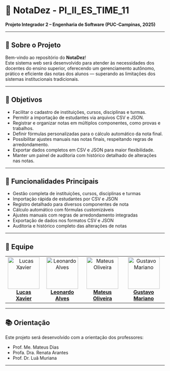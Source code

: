 # 🌟 **NotaDez - PI_II_ES_TIME_11**

**Projeto Integrador 2 – Engenharia de Software (PUC-Campinas, 2025)**

---

## 🏢 **Sobre o Projeto**

Bem-vindo ao repositório do **NotaDez**!  
Este sistema web será desenvolvido para atender às necessidades dos docentes do ensino superior, oferecendo um gerenciamento autônomo, prático e eficiente das notas dos alunos — superando as limitações dos sistemas institucionais tradicionais.

---

## 🎯 **Objetivos**

- Facilitar o cadastro de instituições, cursos, disciplinas e turmas.  
- Permitir a importação de estudantes via arquivos CSV e JSON.  
- Registrar e organizar notas em múltiplos componentes, como provas e trabalhos.  
- Definir fórmulas personalizadas para o cálculo automático da nota final.  
- Possibilitar ajustes manuais nas notas finais, respeitando regras de arredondamento.  
- Exportar dados completos em CSV e JSON para maior flexibilidade.  
- Manter um painel de auditoria com histórico detalhado de alterações nas notas. 

---

## 🚀 **Funcionalidades Principais**

- Gestão completa de instituições, cursos, disciplinas e turmas  
- Importação rápida de estudantes por CSV e JSON  
- Registro detalhado para diversos componentes de nota  
- Cálculo automático com fórmulas customizáveis  
- Ajustes manuais com regras de arredondamento integradas  
- Exportação de dados nos formatos CSV e JSON  
- Auditoria e histórico completo das alterações de notas 

---

## 👥 **Equipe**

<table>
  <tr>
    <td align="center">
      <a href="https://github.com/lucaxaviers">
        <img src="https://avatars.githubusercontent.com/lucaxaviers" width="100px;" alt="Lucas Xavier"/><br/>
        <b>Lucas Xavier</b>
      </a>
    </td>
    <td align="center">
      <a href="https://github.com/Leo-Alves123">
        <img src="https://avatars.githubusercontent.com/Leo-Alves123" width="100px;" alt="Leonardo Alves"/><br/>
        <b>Leonardo Alves</b>
      </a>
    </td>
    <td align="center">
      <a href="https://github.com/mateusor">
        <img src="https://avatars.githubusercontent.com/mateusor" width="100px;" alt="Mateus Oliveira"/><br/>
        <b>Mateus Oliveira</b>
      </a>
    </td>
    <td align="center">
      <a href="https://github.com/GustavoaMariano">
        <img src="https://avatars.githubusercontent.com/GustavoaMariano" width="100px;" alt="Gustavo Mariano"/><br/>
        <b>Gustavo Mariano</b>
      </a>
    </td>
  </tr>
</table>

---

## 📚 **Orientação**

Este projeto será desenvolvido com a orientação dos professores:

- Prof. Me. Mateus Dias  
- Profa. Dra. Renata Arantes  
- Prof. Dr. Luã Muriana  

---
